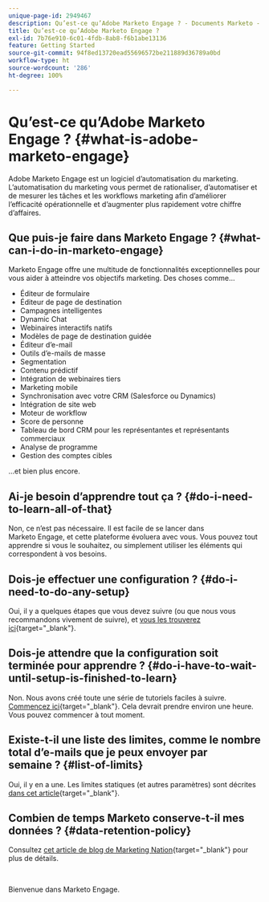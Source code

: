 ```yaml
---
unique-page-id: 2949467
description: Qu’est-ce qu’Adobe Marketo Engage ? - Documents Marketo - Documentation sur le produit
title: Qu’est-ce qu’Adobe Marketo Engage ?
exl-id: 7b76e910-6c01-4fdb-8ab8-f6b1abe13136
feature: Getting Started
source-git-commit: 94f8ed13720ead55696572be211889d36789a0bd
workflow-type: ht
source-wordcount: '286'
ht-degree: 100%

---
```


# Qu’est-ce qu’Adobe Marketo Engage ? {#what-is-adobe-marketo-engage}

Adobe Marketo Engage est un logiciel d’automatisation du marketing. L’automatisation du marketing vous permet de rationaliser, d’automatiser et de mesurer les tâches et les workflows marketing afin d’améliorer l’efficacité opérationnelle et d’augmenter plus rapidement votre chiffre d’affaires.

## Que puis-je faire dans Marketo Engage ? {#what-can-i-do-in-marketo-engage}

Marketo Engage offre une multitude de fonctionnalités exceptionnelles pour vous aider à atteindre vos objectifs marketing. Des choses comme…

* Éditeur de formulaire
* Éditeur de page de destination
* Campagnes intelligentes
* Dynamic Chat
* Webinaires interactifs natifs
* Modèles de page de destination guidée
* Éditeur d’e-mail
* Outils d’e-mails de masse
* Segmentation
* Contenu prédictif
* Intégration de webinaires tiers
* Marketing mobile
* Synchronisation avec votre CRM (Salesforce ou Dynamics)
* Intégration de site web
* Moteur de workflow
* Score de personne
* Tableau de bord CRM pour les représentantes et représentants commerciaux
* Analyse de programme
* Gestion des comptes cibles

…et bien plus encore.

## Ai-je besoin d’apprendre tout ça ? {#do-i-need-to-learn-all-of-that}

Non, ce n’est pas nécessaire. Il est facile de se lancer dans Marketo Engage, et cette plateforme évoluera avec vous. Vous pouvez tout apprendre si vous le souhaitez, ou simplement utiliser les éléments qui correspondent à vos besoins.

## Dois-je effectuer une configuration ? {#do-i-need-to-do-any-setup}

Oui, il y a quelques étapes que vous devez suivre (ou que nous vous recommandons vivement de suivre), et [vous les trouverez ici](/help/marketo/getting-started/initial-setup/setup-steps.md){target="_blank"}.

## Dois-je attendre que la configuration soit terminée pour apprendre ? {#do-i-have-to-wait-until-setup-is-finished-to-learn}

Non. Nous avons créé toute une série de tutoriels faciles à suivre. [Commencez ici](/help/marketo/getting-started/quick-wins/get-set-up-and-add-a-person.md){target="_blank"}. Cela devrait prendre environ une heure. Vous pouvez commencer à tout moment.

## Existe-t-il une liste des limites, comme le nombre total d’e-mails que je peux envoyer par semaine ? {#list-of-limits}

Oui, il y en a une. Les limites statiques (et autres paramètres) sont décrites [dans cet article](https://helpx.adobe.com/fr/legal/product-descriptions/adobe-marketo-engage---product-description.html#performance-guardrails){target="_blank"}.

## Combien de temps Marketo conserve-t-il mes données ? {#data-retention-policy}

Consultez [cet article de blog de Marketing Nation](https://nation.marketo.com/t5/knowledgebase/marketo-activities-data-retention-policy-overview-amp-faq/ta-p/250750){target="_blank"} pour plus de détails.

<br>

Bienvenue dans Marketo Engage.
